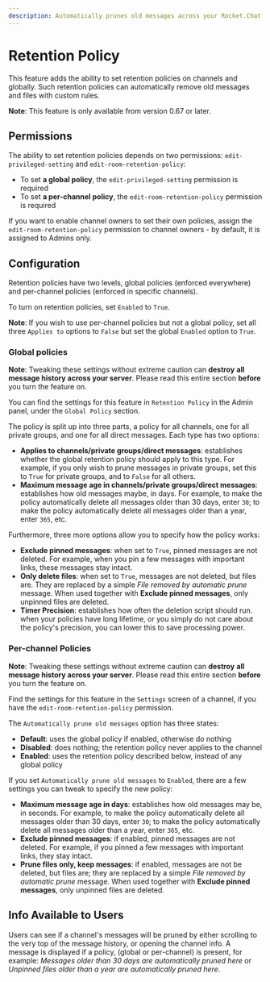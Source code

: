 ```yaml
---
description: Automatically prunes old messages across your Rocket.Chat instance.
---
```


# Retention Policy

This feature adds the ability to set retention policies on channels and globally. Such retention policies can automatically remove old messages and files with custom rules.

**Note**: This feature is only available from version 0.67 or later.

## Permissions

The ability to set retention policies depends on two permissions: `edit-privileged-setting` and `edit-room-retention-policy`:

* To set **a global policy**, the `edit-privileged-setting` permission is required
* To set **a per-channel policy**, the `edit-room-retention-policy` permission is required

If you want to enable channel owners to set their own policies, assign the `edit-room-retention-policy` permission to channel owners - by default, it is assigned to Admins only.

## Configuration

Retention policies have two levels, global policies (enforced everywhere) and per-channel policies (enforced in specific channels).

To turn on retention policies, set `Enabled` to `True`.

**Note**: If you wish to use per-channel policies but not a global policy, set all three `Applies to` options to `False` but set the global `Enabled` option to `True`.

### Global policies

**Note**: Tweaking these settings without extreme caution can **destroy** **all message history across your server**. Please read this entire section **before** you turn the feature on.

You can find the settings for this feature in `Retention Policy` in the Admin panel, under the `Global Policy` section.

The policy is split up into three parts, a policy for all channels, one for all private groups, and one for all direct messages. Each type has two options:

* **Applies to channels/private groups/direct messages**: establishes whether the global retention policy should apply to this type. For example, if you only wish to prune messages in private groups, set this to `True` for private groups, and to `False` for all others.
* **Maximum message age in channels/private groups/direct messages**: establishes how old messages maybe, in days. For example, to make the policy automatically delete all messages older than 30 days, enter `30`; to make the policy automatically delete all messages older than a year, enter `365`, etc.

Furthermore, three more options allow you to specify how the policy works:

* **Exclude pinned messages**: when set to `True`, pinned messages are not deleted. For example, when you pin a few messages with important links, these messages stay intact.
* **Only delete files**: when set to `True`, messages are not deleted, but files are. They are replaced by a simple _File removed by automatic prune_ message. When used together with **Exclude pinned messages**, only unpinned files are deleted.
* **Timer Precision**:  establishes how often the deletion script should run. when your policies have long lifetime, or you simply do not care about the  policy's precision, you can lower this to save processing power.

### Per-channel Policies

**Note**: Tweaking these settings without extreme caution can **destroy** **all message history across your server**. Please read this entire section **before** you turn the feature on.

Find the settings for this feature in the `Settings` screen of a channel, if you have the `edit-room-retention-policy` permission.

The `Automatically prune old messages` option has three states:

* **Default**: uses the global policy if enabled, otherwise do nothing
* **Disabled**: does nothing; the retention policy never applies to the channel
* **Enabled**: uses the retention policy described below, instead of any global policy

If you set `Automatically prune old messages` to `Enabled`, there are a few settings you can tweak to specify the new policy:

* **Maximum message age in days**: establishes how old messages may be, in seconds. For example, to make the policy automatically delete all messages older than 30 days, enter `30`; to make the policy automatically delete all messages older than a year, enter `365`, etc.
* **Exclude pinned messages**: if enabled, pinned messages are not deleted. For example, if you pinned a few messages with important links, they stay intact.
* **Prune files only, keep messages**: if enabled, messages are not be deleted, but files are; they are replaced by a simple _File removed by automatic prune_ message. When used together with **Exclude pinned messages**, only unpinned files are deleted.

## Info Available to Users

Users can see if a channel's messages will be pruned by either scrolling to the very top of the message history, or opening the channel info. A message is displayed if a policy, (global or per-channel) is present, for example: _Messages older than 30 days are automatically pruned here_ or _Unpinned files older than a year are automatically pruned here_.
